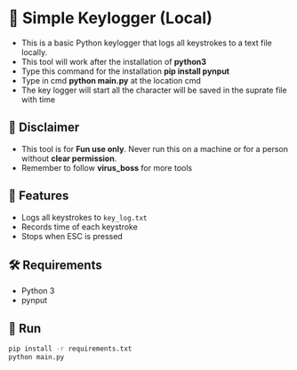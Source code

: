 # 🧩 Simple Keylogger (Local)

- This is a basic Python keylogger that logs all keystrokes to a text file locally.
- This tool will work after the installation of **python3**
- Type this command for the installation **pip install pynput**
- Type in cmd **python main.py** at the location cmd
- The key logger will start all the character will be saved in the suprate file with time 


## 🚨 Disclaimer
- This tool is for **Fun use only**. Never run this on a machine or for a person without **clear permission**.
- Remember to follow **virus_boss** for more tools 

## 🧪 Features
- Logs all keystrokes to `key_log.txt`
- Records time of each keystroke
- Stops when ESC is pressed

## 🛠️ Requirements
- Python 3
- pynput

## 🚀 Run
```bash
pip install -r requirements.txt
python main.py



